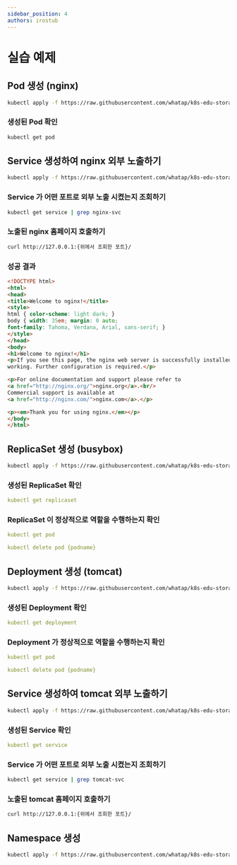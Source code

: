 ```yaml
---
sidebar_position: 4
authors: irostub
---
```


# 실습 예제

## Pod 생성 (nginx)

```bash
kubectl apply -f https://raw.githubusercontent.com/whatap/k8s-edu-storage/master/k8s-object/nginx-pod.yaml
```

### 생성된 Pod 확인

```bash
kubectl get pod
```

## Service 생성하여 nginx 외부 노출하기

```bash
kubectl apply -f https://raw.githubusercontent.com/whatap/k8s-edu-storage/master/k8s-object/nginx-service.yaml
```

### Service 가 어떤 포트로 외부 노출 시켰는지 조회하기

```bash
kubectl get service | grep nginx-svc
```

### 노출된 nginx 홈페이지 호출하기

```bash
curl http://127.0.0.1:{위에서 조회한 포트}/
```

### 성공 결과

```html
<!DOCTYPE html>
<html>
<head>
<title>Welcome to nginx!</title>
<style>
html { color-scheme: light dark; }
body { width: 35em; margin: 0 auto;
font-family: Tahoma, Verdana, Arial, sans-serif; }
</style>
</head>
<body>
<h1>Welcome to nginx!</h1>
<p>If you see this page, the nginx web server is successfully installed and
working. Further configuration is required.</p>

<p>For online documentation and support please refer to
<a href="http://nginx.org/">nginx.org</a>.<br/>
Commercial support is available at
<a href="http://nginx.com/">nginx.com</a>.</p>

<p><em>Thank you for using nginx.</em></p>
</body>
</html>
```

## ReplicaSet 생성 (busybox)

```bash
kubectl apply -f https://raw.githubusercontent.com/whatap/k8s-edu-storage/master/k8s-object/busybox-replicaset.yaml
```

### 생성된 ReplicaSet 확인

```yaml
kubectl get replicaset
```

### ReplicaSet 이 정상적으로 역할을 수행하는지 확인

```yaml
kubectl get pod
```

```yaml
kubectl delete pod {podname}
```

## Deployment 생성 (tomcat)

```bash
kubectl apply -f https://raw.githubusercontent.com/whatap/k8s-edu-storage/master/k8s-object/tomcat-deployment.yaml
```

### 생성된 Deployment 확인

```yaml
kubectl get deployment
```

### Deployment 가 정상적으로 역할을 수행하는지 확인

```yaml
kubectl get pod
```

```yaml
kubectl delete pod {podname}
```

## Service 생성하여 tomcat 외부 노출하기

```bash
kubectl apply -f https://raw.githubusercontent.com/whatap/k8s-edu-storage/master/k8s-object/tomcat-service.yaml
```

### 생성된 Service 확인

```yaml
kubectl get service
```

### Service 가 어떤 포트로 외부 노출 시켰는지 조회하기

```bash
kubectl get service | grep tomcat-svc
```

### 노출된 tomcat 홈페이지 호출하기

```bash
curl http://127.0.0.1:{위에서 조회한 포트}/
```

## Namespace 생성
```bash
kubectl apply -f https://raw.githubusercontent.com/whatap/k8s-edu-storage/master/k8s-object/edu-namespace.yaml
```